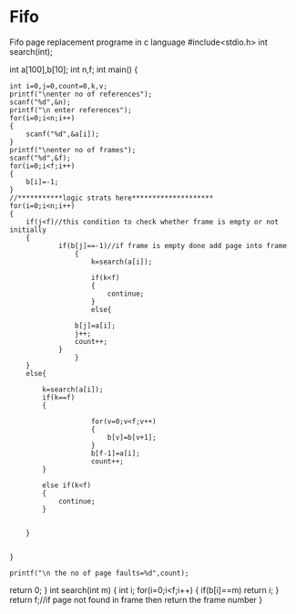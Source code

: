 # Fifo
Fifo page replacement programe in c language
  #include<stdio.h>
int search(int);

int a[100],b[10];
int n,f;
int  main()
{


	int i=0,j=0,count=0,k,v;
	printf("\nenter no of references");
	scanf("%d",&n);
	printf("\n enter references");
	for(i=0;i<n;i++)
	{
		scanf("%d",&a[i]);
	}
	printf("\nenter no of frames");
	scanf("%d",&f);
	for(i=0;i<f;i++)
	{
		b[i]=-1;
	}
	//***********logic strats here********************
	for(i=0;i<n;i++)
	{
		if(j<f)//this condition to check whether frame is empty or not initially
		{
				if(b[j]==-1)//if frame is empty done add page into frame
					{
						k=search(a[i]);
						
						if(k<f)
						{
							continue;
						}
						else{
						
					b[j]=a[i];
					j++;
					count++;
				}
					}
		}
		else{
			
			k=search(a[i]);
			if(k==f)
			{
					
						for(v=0;v<f;v++)
						{
							b[v]=b[v+1];
						}
						b[f-1]=a[i];
						count++;
			}
			
			else if(k<f)
			{
				continue;
			}
			
			
		}
		
						
	}
	
	printf("\n the no of page faults=%d",count);
return 0;
}
int search(int m)
{
	int i;
	for(i=0;i<f;i++)
	{
		if(b[i]==m)
			return i;
	}
	return f;//if page not found in frame then return the frame number
}

